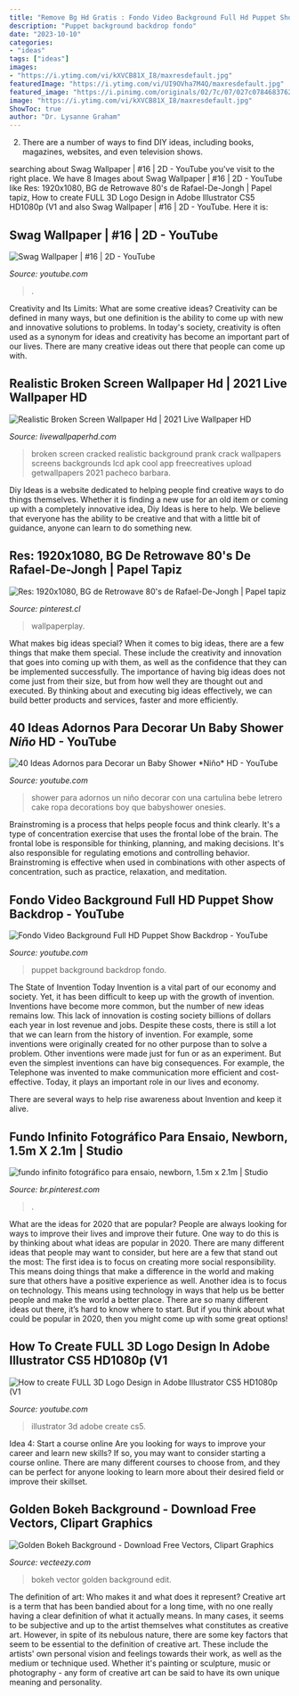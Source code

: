 ```yaml
---
title: "Remove Bg Hd Gratis : Fondo Video Background Full Hd Puppet Show Backdrop"
description: "Puppet background backdrop fondo"
date: "2023-10-10"
categories:
- "ideas"
tags: ["ideas"]
images:
- "https://i.ytimg.com/vi/kXVCB81X_I8/maxresdefault.jpg"
featuredImage: "https://i.ytimg.com/vi/UI9OVha7M4Q/maxresdefault.jpg"
featured_image: "https://i.pinimg.com/originals/02/7c/07/027c078468376286dd926ad512824bf3.jpg"
image: "https://i.ytimg.com/vi/kXVCB81X_I8/maxresdefault.jpg"
ShowToc: true
author: "Dr. Lysanne Graham"
---
```



2. There are a number of ways to find DIY ideas, including books, magazines, websites, and even television shows.

	

		
searching about Swag Wallpaper | #16 | 2D - YouTube you've visit to the right place. We have 8 Images about Swag Wallpaper | #16 | 2D - YouTube like Res: 1920x1080, BG de Retrowave 80&#039;s de Rafael-De-Jongh | Papel tapiz, How to create FULL 3D Logo Design in Adobe Illustrator CS5 HD1080p (V1 and also Swag Wallpaper | #16 | 2D - YouTube. Here it is:
		
    
## Swag Wallpaper | #16 | 2D - YouTube

<img loading=lazy src="http://i.ytimg.com/vi/Aml0txnWL60/maxresdefault.jpg" onerror="this.onerror=null;this.src='https://tse3.mm.bing.net/th?id=OIP.utJ2_aDHBv6GKsZDIydwwQHaEK&amp;pid=15.1';" alt="Swag Wallpaper | #16 | 2D - YouTube">

_Source: youtube.com_

>. 

	

Creativity and Its Limits: What are some creative ideas?
Creativity can be defined in many ways, but one definition is the ability to come up with new and innovative solutions to problems. In today's society, creativity is often used as a synonym for ideas and creativity has become an important part of our lives. There are many creative ideas out there that people can come up with.

    
## Realistic Broken Screen Wallpaper Hd | 2021 Live Wallpaper HD

<img loading=lazy src="https://livewallpaperhd.com/wp-content/uploads/2017/06/Realistic-Broken-Screen-Wallpaper-Hd.jpg" onerror="this.onerror=null;this.src='https://tse1.mm.bing.net/th?id=OIP.vTm25QMzomIKXXgh2Y7uTwHaEo&amp;pid=15.1';" alt="Realistic Broken Screen Wallpaper Hd | 2021 Live Wallpaper HD">

_Source: livewallpaperhd.com_

>broken screen cracked realistic background prank crack wallpapers screens backgrounds lcd apk cool app freecreatives upload getwallpapers 2021 pacheco barbara. 

	

Diy Ideas is a website dedicated to helping people find creative ways to do things themselves. Whether it is finding a new use for an old item or coming up with a completely innovative idea, Diy Ideas is here to help. We believe that everyone has the ability to be creative and that with a little bit of guidance, anyone can learn to do something new.

    
## Res: 1920x1080, BG De Retrowave 80&#039;s De Rafael-De-Jongh | Papel Tapiz

<img loading=lazy src="https://i.pinimg.com/originals/25/22/12/25221267c98a34864af57d1e0a7d6013.jpg" onerror="this.onerror=null;this.src='https://tse3.mm.bing.net/th?id=OIP._7kV_sWr4rnQ-ZDTq05KTQHaEK&amp;pid=15.1';" alt="Res: 1920x1080, BG de Retrowave 80&#039;s de Rafael-De-Jongh | Papel tapiz">

_Source: pinterest.cl_

>wallpaperplay. 

	

What makes big ideas special?
When it comes to big ideas, there are a few things that make them special. These include the creativity and innovation that goes into coming up with them, as well as the confidence that they can be implemented successfully. The importance of having big ideas does not come just from their size, but from how well they are thought out and executed. By thinking about and executing big ideas effectively, we can build better products and services, faster and more efficiently.

    
## 40 Ideas Adornos Para Decorar Un Baby Shower *Niño* HD - YouTube

<img loading=lazy src="https://i.ytimg.com/vi/yuOtIAkcedo/maxresdefault.jpg" onerror="this.onerror=null;this.src='https://tse4.mm.bing.net/th?id=OIP.zW_H2xptzKZM89hGDDDxjAHaEK&amp;pid=15.1';" alt="40 Ideas Adornos para Decorar un Baby Shower *Niño* HD - YouTube">

_Source: youtube.com_

>shower para adornos un niño decorar con una cartulina bebe letrero cake ropa decorations boy que babyshower onesies. 

	

Brainstroming is a process that helps people focus and think clearly. It's a type of concentration exercise that uses the frontal lobe of the brain. The frontal lobe is responsible for thinking, planning, and making decisions. It's also responsible for regulating emotions and controlling behavior. Brainstroming is effective when used in combinations with other aspects of concentration, such as practice, relaxation, and meditation.

    
## Fondo Video Background Full HD Puppet Show Backdrop - YouTube

<img loading=lazy src="https://i.ytimg.com/vi/kXVCB81X_I8/maxresdefault.jpg" onerror="this.onerror=null;this.src='https://tse1.mm.bing.net/th?id=OIP.mZh0935316-nDCW9PSJXxwHaEK&amp;pid=15.1';" alt="Fondo Video Background Full HD Puppet Show Backdrop - YouTube">

_Source: youtube.com_

>puppet background backdrop fondo. 

	

The State of Invention Today
Invention is a vital part of our economy and society. Yet, it has been difficult to keep up with the growth of invention. Inventions have become more common, but the number of new ideas remains low. This lack of innovation is costing society billions of dollars each year in lost revenue and jobs.
Despite these costs, there is still a lot that we can learn from the history of invention. For example, some inventions were originally created for no other purpose than to solve a problem. Other inventions were made just for fun or as an experiment. But even the simplest inventions can have big consequences. For example, the Telephone was invented to make communication more efficient and cost-effective. Today, it plays an important role in our lives and economy.

There are several ways to help rise awareness about Invention and keep it alive.

    
## Fundo Infinito Fotográfico Para Ensaio, Newborn, 1.5m X 2.1m | Studio

<img loading=lazy src="https://i.pinimg.com/originals/02/7c/07/027c078468376286dd926ad512824bf3.jpg" onerror="this.onerror=null;this.src='https://tse1.mm.bing.net/th?id=OIP.hyBpLxvsdjGO12ayHedJmwHaKX&amp;pid=15.1';" alt="fundo infinito fotográfico para ensaio, newborn, 1.5m x 2.1m | Studio">

_Source: br.pinterest.com_

>. 

	

What are the ideas for 2020 that are popular?
People are always looking for ways to improve their lives and improve their future. One way to do this is by thinking about what ideas are popular in 2020. There are many different ideas that people may want to consider, but here are a few that stand out the most: 
The first idea is to focus on creating more social responsibility. This means doing things that make a difference in the world and making sure that others have a positive experience as well. Another idea is to focus on technology. This means using technology in ways that help us be better people and make the world a better place. 
There are so many different ideas out there, it’s hard to know where to start. But if you think about what could be popular in 2020, then you might come up with some great options!

    
## How To Create FULL 3D Logo Design In Adobe Illustrator CS5 HD1080p (V1

<img loading=lazy src="https://i.ytimg.com/vi/UI9OVha7M4Q/maxresdefault.jpg" onerror="this.onerror=null;this.src='https://tse1.mm.bing.net/th?id=OIP.S5GXa90jxf-KKBQB4CdsygHaEK&amp;pid=15.1';" alt="How to create FULL 3D Logo Design in Adobe Illustrator CS5 HD1080p (V1">

_Source: youtube.com_

>illustrator 3d adobe create cs5. 

	

Idea 4: Start a course online
Are you looking for ways to improve your career and learn new skills? If so, you may want to consider starting a course online. There are many different courses to choose from, and they can be perfect for anyone looking to learn more about their desired field or improve their skillset.

    
## Golden Bokeh Background - Download Free Vectors, Clipart Graphics

<img loading=lazy src="https://static.vecteezy.com/system/resources/previews/000/134/116/original/golden-bokeh-vector.jpg" onerror="this.onerror=null;this.src='https://tse1.mm.bing.net/th?id=OIP.jbdvVbl-4RYAjaMaP2wvBgHaFL&amp;pid=15.1';" alt="Golden Bokeh Background - Download Free Vectors, Clipart Graphics">

_Source: vecteezy.com_

>bokeh vector golden background edit. 

	

The definition of art: Who makes it and what does it represent?
Creative art is a term that has been bandied about for a long time, with no one really having a clear definition of what it actually means. In many cases, it seems to be subjective and up to the artist themselves what constitutes as creative art. However, in spite of its nebulous nature, there are some key factors that seem to be essential to the definition of creative art. These include the artists' own personal vision and feelings towards their work, as well as the medium or technique used. Whether it's painting or sculpture, music or photography - any form of creative art can be said to have its own unique meaning and personality.

